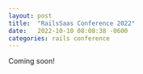 ```yaml
---
layout: post
title:  "RailsSaas Conference 2022"
date:   2022-10-10 08:08:38 -0600
categories: rails conference
---
```


Coming soon!